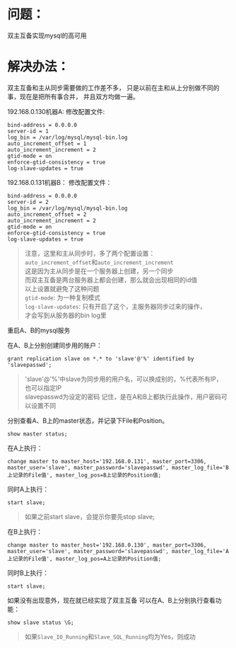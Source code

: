 # 问题：
双主互备实现mysql的高可用

# 解决办法：

双主互备和主从同步需要做的工作差不多，
只是以前在主和从上分别做不同的事，现在是把所有事合并，
并且双方均做一遍。

192.168.0.130机器A:
修改配置文件:
```
bind-address = 0.0.0.0
server-id = 1
log_bin = /var/log/mysql/mysql-bin.log
auto_increment_offset = 1
auto_increment_increment = 2
gtid-mode = on
enforce-gtid-consistency = true
log-slave-updates = true
```

192.168.0.131机器B：
修改配置文件：
```
bind-address = 0.0.0.0
server-id = 2
log_bin = /var/log/mysql/mysql-bin.log
auto_increment_offset = 2
auto_increment_increment = 2
gtid-mode = on
enforce-gtid-consistency = true
log-slave-updates = true
```

> 注意，这里和主从同步时，多了两个配置设置：  
> ```auto_increment_offset```和```auto_increment_increment```  
> 这是因为主从同步是在一个服务器上创建，另一个同步  
> 而双主互备是两台服务器上都会创建，那么就会出现相同的id值  
> 以上设置就避免了这种问题  
> ```gtid-mode```: 为一种复制模式  
> ```log-slave-updates```: 只有开启了这个，主服务器同步过来的操作，  
> 才会写到从服务器的bin log里

重启A、B的mysql服务

在A、B上分别创建同步用的账户：
```
grant replication slave on *.* to 'slave'@'%' identified by 'slavepasswd';
```
> 'slave'@'%'中slave为同步用的用户名，可以换成别的，%代表所有IP，  
> 也可以指定IP  
> slavepasswd为设定的密码
> 记住，是在A和B上都执行此操作，用户密码可以设置不同

分别查看A、B上的master状态，并记录下File和Position。
```
show master status;
```

在A上执行：
```
change master to master_host='192.168.0.131', master_port=3306, master_user='slave', master_password='slavepasswd', master_log_file='B上记录的File值', master_log_pos=B上记录的Position值;
```
同时A上执行：
```
start slave;
```
> 如果之前start slave，会提示你要先stop slave;

在B上执行：
```
change master to master_host='192.168.0.130', master_port=3306, master_user='slave', master_password='slavepasswd', master_log_file='A上记录的File值', master_log_pos=A上记录的Position值;
```
同时B上执行：
```
start slave;
```

如果没有出现意外，现在就已经实现了双主互备
可以在A、B上分别执行查看功能：
```
show slave status \G;
```
> 如果```Slave_IO_Running```和```Slave_SQL_Running```均为Yes，则成功
